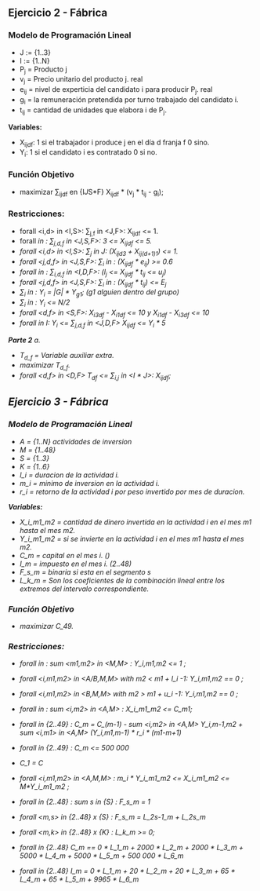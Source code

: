## Ejercicio 2 - Fábrica

### Modelo de Programación Lineal
- J := {1..3}
- I := {1..N}
- P<sub>j</sub> = Producto j
- v<sub>j</sub> = Precio unitario del producto j. real
- e<sub>ij</sub> = nivel de experticia del candidato i para producir P<sub>j</sub>. real
- g<sub>i</sub> = la remuneración pretendida por turno trabajado del candidato i.
- t<sub>ij</sub> = cantidad de unidades que elabora i de P<sub>j</sub>.

**Variables:**
- X<sub>ijdf</sub>: 1 si el trabajador i produce j en el día d franja f 0 sino.
- Y<sub>i</sub>: 1 si el candidato i es contratado 0 si no.

### Función Objetivo
- maximizar ∑<sub>ijdf</sub> en {I*J*S*F} X<sub>ijdf</sub> * (v<sub>j</sub> * t<sub>ij</sub> - g<sub>i</sub>);

### Restricciones:
- forall <i,d> in <I,S>: ∑<sub>j,f</sub> in <J,F>: X<sub>ijdf</sub> <= 1.
- forall <i> in <I>: ∑<sub>j,d,f</sub> in <J,S,F>: 3 <= X<sub>ijdf</sub> <= 5.
- forall <i,d> in <I,S>: ∑<sub>j</sub> in J: (X<sub>ijd3</sub> + X<sub>ij(d+1)1</sub>) <= 1.
- forall <j,d,f> in <J,S,F>: ∑<sub>i</sub> in <I>: (X<sub>ijdf</sub> * e<sub>ij</sub>) >= 0.6
- forall <j> in <J>: ∑<sub>i,d,f</sub> in <I,D,F>: (l<sub>j</sub> <= X<sub>ijdf</sub> * t<sub>ij</sub> <= u<sub>j</sub>)
- forall <j,d,f> in <J,S,F>: ∑<sub>i</sub> in <I>: (X<sub>ijdf</sub> * t<sub>ij</sub>) <= E<sub>j</sub>
- ∑<sub>i</sub> in <G>: Y<sub>i</sub> = |G| * Y<sub>g1</sub>; (g1 alguien dentro del grupo)
- ∑<sub>i</sub> in <H>: Y<sub>i</sub> <= N/2
- forall <d,f> in <S,F>: X<sub>i3df</sub> - X<sub>i1df</sub> <= 10 y X<sub>i1df</sub> - X<sub>i3df</sub> <= 10
- forall <i> in I: Y<sub>i</sub> <= ∑<sub>j,d,f</sub> in <J,D,F> X<sub>ijdf</sub> <= Y<sub>i</sub> * 5

**Parte 2**
a.
- T<sub>d_f</sub> = Variable auxiliar extra.
- maximizar T<sub>d_f</sub>.
- forall <d,f> in <D,F> T<sub>df</sub> <= ∑<sub>i,j</sub> in <I * J>: X<sub>ijdf</sub>;


## Ejercicio 3 - Fábrica

### Modelo de Programación Lineal
- A = {1..N} actividades de inversion
- M = {1..48}
- S = {1..3}
- K = {1..6}
- l_i = duracion de la actividad i.
- m_i = minimo de inversion en la actividad i. 
- r_i = retorno de la actividad i por peso invertido por mes de duracion. 

**Variables:**
- X_i_m1_m2 = cantidad de dinero invertida en la actividad i en el mes m1 hasta el mes m2.
- Y_i_m1_m2 = si se  invierte en la actividad i en el mes m1 hasta el mes m2.
- C_m = capital en el mes i. ()
- I_m = impuesto en el mes i. (2..48)
- F_s_m = binaria si esta en el segmento s 
- L_k_m = Son los coeficientes de la combinación lineal entre los extremos del intervalo correspondiente.
### Función Objetivo
- maximizar C_49. 

### Restricciones: 
- forall <i> in <A> : sum <m1,m2> in <M,M> : Y_i,m1,m2 <= 1 ;
- forall <i,m1,m2> in <A/B,M,M>  with m2 < m1 + l_i -1: Y_i,m1,m2 == 0 ;
- forall <i,m1,m2> in <B,M,M>  with m2 > m1 + u_i -1: Y_i,m1,m2 == 0 ;
- forall <m1> in <M> : sum <i,m2> in <A,M> : X_i_m1_m2 <= C_m1;
- forall <m> in {2..49} : C_m = C_(m-1) - sum <i,m2> in <A,M> Y_i,m-1,m2 + sum <i,m1> in <A,M> (Y_i,m1,m-1) * r_i * (m1-m+1)
- forall <m> in {2..49} : C_m <= 500 000 
- C_1 = C
- forall <i,m1,m2> in <A,M,M> :   m_i * Y_i_m1_m2 <= X_i_m1_m2 <= M*Y_i_m1_m2  ; 

- forall <m> in {2..48} :  sum s in {S} : F_s_m = 1 
- forall <m,s> in {2..48} x {S} : F_s_m = L_2s-1_m + L_2s_m 
- forall <m,k> in {2..48} x {K} : L_k_m >= 0; 
- forall <m> in {2..48} C_m == 0 * L_1_m + 2000 * L_2_m + 2000 * L_3_m + 5000 * L_4_m + 5000 * L_5_m + 500 000 * L_6_m
- forall <m> in {2..48} I_m = 0 * L_1_m + 20 * L_2_m + 20 * L_3_m + 65 * L_4_m + 65 * L_5_m + 9965 * L_6_m




